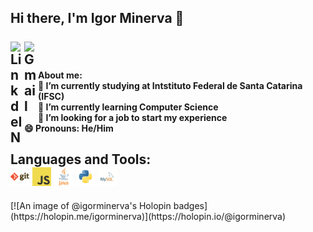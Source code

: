 <h2>Hi there, I'm Igor Minerva 👋<br>
<br>
<a target="_blank" href="https://www.linkedin.com/in/igor-minerva-9a0336265/">
  <img align="left" alt="LinkdeIN" width="22px" src="https://upload.wikimedia.org/wikipedia/commons/thumb/8/81/LinkedIn_icon.svg/800px-LinkedIn_icon.svg.png" />
</a>
<a target="_blank" href="mailto:igorminerva81@gmail.com">
  <img align="left" alt="Gmail" width="22px" src="https://upload.wikimedia.org/wikipedia/commons/thumb/7/7e/Gmail_icon_%282020%29.svg/1024px-Gmail_icon_%282020%29.svg.png" />
</a>
<br>
</h2>
<h4>
About me:
<br>
🔭 I’m currently studying at Intstituto Federal de Santa Catarina (IFSC)<br>
🌱 I’m currently learning Computer Science<br>
👯 I’m looking for a job to start my experience<br>
😄 Pronouns: He/Him<br>
</h4>
<h2>Languages and Tools:<br>
<code><img height="30" src="https://raw.githubusercontent.com/github/explore/80688e429a7d4ef2fca1e82350fe8e3517d3494d/topics/git/git.png"></code>
<code><img height="30" src="https://raw.githubusercontent.com/github/explore/80688e429a7d4ef2fca1e82350fe8e3517d3494d/topics/javascript/javascript.png"></code>
<code><img height="30" src="https://raw.githubusercontent.com/github/explore/80688e429a7d4ef2fca1e82350fe8e3517d3494d/topics/java/java.png"></code>
<code><img height="30" src="https://raw.githubusercontent.com/github/explore/80688e429a7d4ef2fca1e82350fe8e3517d3494d/topics/python/python.png"></code>
<code><img height="30" src="https://raw.githubusercontent.com/github/explore/80688e429a7d4ef2fca1e82350fe8e3517d3494d/topics/mysql/mysql.png"></code>
</h2>
[![An image of @igorminerva's Holopin badges](https://holopin.me/igorminerva)](https://holopin.io/@igorminerva)
